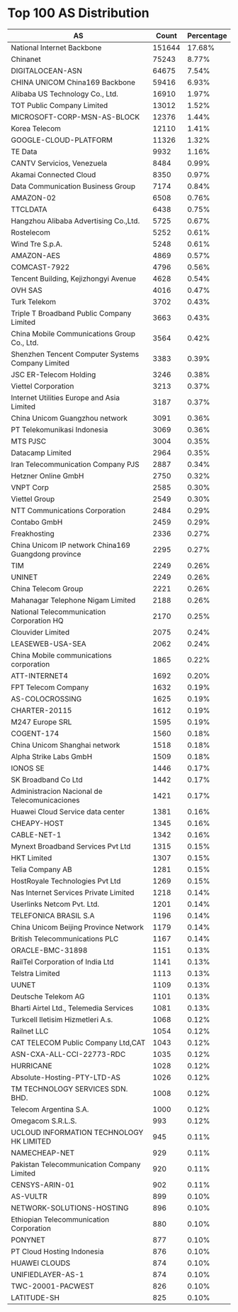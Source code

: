 # Top 100 AS Distribution
| AS | Count | Percentage |
|----|----|----|
| National Internet Backbone | 151644 | 17.68% |
| Chinanet | 75243 | 8.77% |
| DIGITALOCEAN-ASN | 64675 | 7.54% |
| CHINA UNICOM China169 Backbone | 59416 | 6.93% |
| Alibaba US Technology Co., Ltd. | 16910 | 1.97% |
| TOT Public Company Limited | 13012 | 1.52% |
| MICROSOFT-CORP-MSN-AS-BLOCK | 12376 | 1.44% |
| Korea Telecom | 12110 | 1.41% |
| GOOGLE-CLOUD-PLATFORM | 11326 | 1.32% |
| TE Data | 9932 | 1.16% |
| CANTV Servicios, Venezuela | 8484 | 0.99% |
| Akamai Connected Cloud | 8350 | 0.97% |
| Data Communication Business Group | 7174 | 0.84% |
| AMAZON-02 | 6508 | 0.76% |
| TTCLDATA | 6438 | 0.75% |
| Hangzhou Alibaba Advertising Co.,Ltd. | 5725 | 0.67% |
| Rostelecom | 5252 | 0.61% |
| Wind Tre S.p.A. | 5248 | 0.61% |
| AMAZON-AES | 4869 | 0.57% |
| COMCAST-7922 | 4796 | 0.56% |
| Tencent Building, Kejizhongyi Avenue | 4628 | 0.54% |
| OVH SAS | 4016 | 0.47% |
| Turk Telekom | 3702 | 0.43% |
| Triple T Broadband Public Company Limited | 3663 | 0.43% |
| China Mobile Communications Group Co., Ltd. | 3564 | 0.42% |
| Shenzhen Tencent Computer Systems Company Limited | 3383 | 0.39% |
| JSC ER-Telecom Holding | 3246 | 0.38% |
| Viettel Corporation | 3213 | 0.37% |
| Internet Utilities Europe and Asia Limited | 3187 | 0.37% |
| China Unicom Guangzhou network | 3091 | 0.36% |
| PT Telekomunikasi Indonesia | 3069 | 0.36% |
| MTS PJSC | 3004 | 0.35% |
| Datacamp Limited | 2964 | 0.35% |
| Iran Telecommunication Company PJS | 2887 | 0.34% |
| Hetzner Online GmbH | 2750 | 0.32% |
| VNPT Corp | 2585 | 0.30% |
| Viettel Group | 2549 | 0.30% |
| NTT Communications Corporation | 2484 | 0.29% |
| Contabo GmbH | 2459 | 0.29% |
| Freakhosting | 2336 | 0.27% |
| China Unicom IP network China169 Guangdong province | 2295 | 0.27% |
| TIM | 2249 | 0.26% |
| UNINET | 2249 | 0.26% |
| China Telecom Group | 2221 | 0.26% |
| Mahanagar Telephone Nigam Limited | 2188 | 0.26% |
| National Telecommunication Corporation HQ | 2170 | 0.25% |
| Clouvider Limited | 2075 | 0.24% |
| LEASEWEB-USA-SEA | 2062 | 0.24% |
| China Mobile communications corporation | 1865 | 0.22% |
| ATT-INTERNET4 | 1692 | 0.20% |
| FPT Telecom Company | 1632 | 0.19% |
| AS-COLOCROSSING | 1625 | 0.19% |
| CHARTER-20115 | 1612 | 0.19% |
| M247 Europe SRL | 1595 | 0.19% |
| COGENT-174 | 1560 | 0.18% |
| China Unicom Shanghai network | 1518 | 0.18% |
| Alpha Strike Labs GmbH | 1509 | 0.18% |
| IONOS SE | 1446 | 0.17% |
| SK Broadband Co Ltd | 1442 | 0.17% |
| Administracion Nacional de Telecomunicaciones | 1421 | 0.17% |
| Huawei Cloud Service data center | 1381 | 0.16% |
| CHEAPY-HOST | 1345 | 0.16% |
| CABLE-NET-1 | 1342 | 0.16% |
| Mynext Broadband Services Pvt Ltd | 1315 | 0.15% |
| HKT Limited | 1307 | 0.15% |
| Telia Company AB | 1281 | 0.15% |
| HostRoyale Technologies Pvt Ltd | 1269 | 0.15% |
| Nas Internet Services Private Limited | 1218 | 0.14% |
| Userlinks Netcom Pvt. Ltd. | 1201 | 0.14% |
| TELEFONICA BRASIL S.A | 1196 | 0.14% |
| China Unicom Beijing Province Network | 1179 | 0.14% |
| British Telecommunications PLC | 1167 | 0.14% |
| ORACLE-BMC-31898 | 1151 | 0.13% |
| RailTel Corporation of India Ltd | 1141 | 0.13% |
| Telstra Limited | 1113 | 0.13% |
| UUNET | 1109 | 0.13% |
| Deutsche Telekom AG | 1101 | 0.13% |
| Bharti Airtel Ltd., Telemedia Services | 1081 | 0.13% |
| Turkcell Iletisim Hizmetleri A.s. | 1068 | 0.12% |
| Railnet LLC | 1054 | 0.12% |
| CAT TELECOM Public Company Ltd,CAT | 1043 | 0.12% |
| ASN-CXA-ALL-CCI-22773-RDC | 1035 | 0.12% |
| HURRICANE | 1028 | 0.12% |
| Absolute-Hosting-PTY-LTD-AS | 1026 | 0.12% |
| TM TECHNOLOGY SERVICES SDN. BHD. | 1008 | 0.12% |
| Telecom Argentina S.A. | 1000 | 0.12% |
| Omegacom S.R.L.S. | 993 | 0.12% |
| UCLOUD INFORMATION TECHNOLOGY HK LIMITED | 945 | 0.11% |
| NAMECHEAP-NET | 929 | 0.11% |
| Pakistan Telecommunication Company Limited | 920 | 0.11% |
| CENSYS-ARIN-01 | 902 | 0.11% |
| AS-VULTR | 899 | 0.10% |
| NETWORK-SOLUTIONS-HOSTING | 896 | 0.10% |
| Ethiopian Telecommunication Corporation | 880 | 0.10% |
| PONYNET | 877 | 0.10% |
| PT Cloud Hosting Indonesia | 876 | 0.10% |
| HUAWEI CLOUDS | 874 | 0.10% |
| UNIFIEDLAYER-AS-1 | 874 | 0.10% |
| TWC-20001-PACWEST | 826 | 0.10% |
| LATITUDE-SH | 825 | 0.10% |
